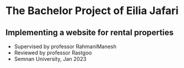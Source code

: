 # The Bachelor Project of Eilia Jafari
## Implementing a website for rental properties
* Supervised by professor RahmaniManesh 
* Reviewed by professor Rastgoo
* Semnan University, Jan 2023
